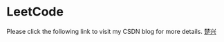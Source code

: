 # LeetCode
Please click the following link to visit my CSDN blog for more details.
[楚兴](http://blog.csdn.net/foreverling)
